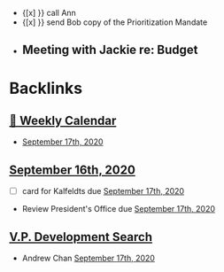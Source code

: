 - {[x] }} call Ann
- {[x] }} send Bob copy of the Prioritization Mandate
- Meeting with Jackie re: Budget
    - 

# Backlinks
## [  📅  Weekly Calendar](<  📅  Weekly Calendar.md>)
- [September 17th, 2020](<September 17th, 2020.md>)

## [September 16th, 2020](<September 16th, 2020.md>)
- [ ] card for Kalfeldts due [September 17th, 2020](<September 17th, 2020.md>)

- Review President's Office due [September 17th, 2020](<September 17th, 2020.md>)

## [V.P. Development Search](<V.P. Development Search.md>)
- Andrew Chan [September 17th, 2020](<September 17th, 2020.md>)

